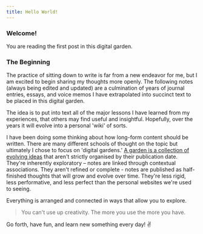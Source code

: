 ```yaml
---
title: Hello World!
---
```


### Welcome!

You are reading the first post in this digital garden.

### The Beginning

The practice of sitting down to write is far from a new endeavor for me, but I am excited to begin sharing my thoughts more openly. The following notes (always being edited and updated) are a culmination of years of journal entries, essays, and voice memos I have extrapolated into succinct text to be placed in this digital garden. 

The idea is to put into text all of the major lessons I have learned from my experiences, that others may find useful and insightful. Hopefully, over the years it will evolve into a personal 'wiki' of sorts.

I have been doing some thinking about how long-form content should be written. There are many different schools of thought on the topic but ultimately I chose to focus on 'digital gardens.' [A garden is a collection of evolving ideas](https://maggieappleton.com/garden-history) that aren't strictly organised by their publication date. They're inherently exploratory – notes are linked through contextual associations. They aren't refined or complete - notes are published as half-finished thoughts that will grow and evolve over time. They're less rigid, less performative, and less perfect than the personal websites we're used to seeing.

Everything is arranged and connected in ways that allow you to explore.

> You can't use up creativity. The more you use the more you have.


Go forth, have fun, and learn new something every day! ✌️
